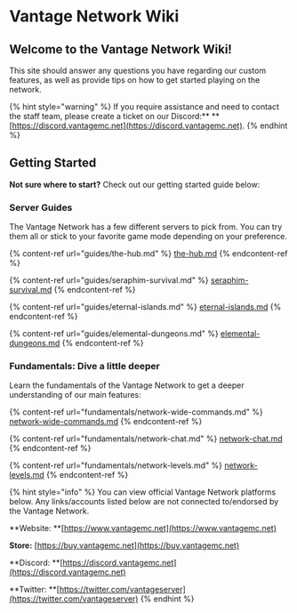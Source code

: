 # Vantage Network Wiki

## Welcome to the Vantage Network Wiki!

This site should answer any questions you have regarding our custom features, as well as provide tips on how to get started playing on the network.

{% hint style="warning" %}
If you require assistance and need to contact the staff team, please create a ticket on our Discord:** **[https://discord.vantagemc.net](https://discord.vantagemc.net).
{% endhint %}

## Getting Started

**Not sure where to start?** Check out our getting started guide below:

### Server Guides

The Vantage Network has a few different servers to pick from. You can try them all or stick to your favorite game mode depending on your preference.

{% content-ref url="guides/the-hub.md" %}
[the-hub.md](guides/the-hub.md)
{% endcontent-ref %}

{% content-ref url="guides/seraphim-survival.md" %}
[seraphim-survival.md](guides/seraphim-survival.md)
{% endcontent-ref %}

{% content-ref url="guides/eternal-islands.md" %}
[eternal-islands.md](guides/eternal-islands.md)
{% endcontent-ref %}

{% content-ref url="guides/elemental-dungeons.md" %}
[elemental-dungeons.md](guides/elemental-dungeons.md)
{% endcontent-ref %}

### Fundamentals: Dive a little deeper

Learn the fundamentals of the Vantage Network to get a deeper understanding of our main features:

{% content-ref url="fundamentals/network-wide-commands.md" %}
[network-wide-commands.md](fundamentals/network-wide-commands.md)
{% endcontent-ref %}

{% content-ref url="fundamentals/network-chat.md" %}
[network-chat.md](fundamentals/network-chat.md)
{% endcontent-ref %}

{% content-ref url="fundamentals/network-levels.md" %}
[network-levels.md](fundamentals/network-levels.md)
{% endcontent-ref %}

{% hint style="info" %}
You can view official Vantage Network platforms below. Any links/accounts listed below are not connected to/endorsed by the Vantage Network.



**Website: **[https://www.vantagemc.net](https://www.vantagemc.net)

**Store:** [https://buy.vantagemc.net](https://buy.vantagemc.net)

**Discord: **[https://discord.vantagemc.net](https://discord.vantagemc.net)

**Twitter: **[https://twitter.com/vantageserver](https://twitter.com/vantageserver)
{% endhint %}
